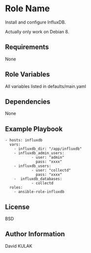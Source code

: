 Role Name
=========

Install and configure InfluxDB.

Actually only work on Debian 8.

Requirements
------------

None

Role Variables
--------------

All variables listed in defaults/main.yaml

Dependencies
------------

None

Example Playbook
----------------

    - hosts: influxdb
      vars:
        - influxdb_dir: "/app/influxdb"
        - influxdb_admin_users:
                - user: "admin"
                  pass: "xxxx"
        - influxdb_users:
                - user: "collectd"
                  pass: "xxxx"
        -  influxdb_databases:
                - collectd
      roles:
        - ansible-role-influxdb

License
-------

BSD

Author Information
------------------

David KULAK
